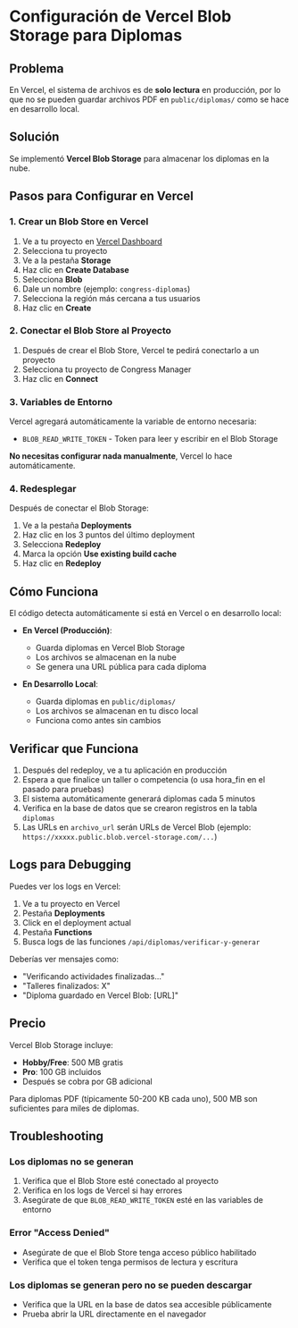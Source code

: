 # Configuración de Vercel Blob Storage para Diplomas

## Problema
En Vercel, el sistema de archivos es de **solo lectura** en producción, por lo que no se pueden guardar archivos PDF en `public/diplomas/` como se hace en desarrollo local.

## Solución
Se implementó **Vercel Blob Storage** para almacenar los diplomas en la nube.

## Pasos para Configurar en Vercel

### 1. Crear un Blob Store en Vercel

1. Ve a tu proyecto en [Vercel Dashboard](https://vercel.com/dashboard)
2. Selecciona tu proyecto
3. Ve a la pestaña **Storage**
4. Haz clic en **Create Database**
5. Selecciona **Blob**
6. Dale un nombre (ejemplo: `congress-diplomas`)
7. Selecciona la región más cercana a tus usuarios
8. Haz clic en **Create**

### 2. Conectar el Blob Store al Proyecto

1. Después de crear el Blob Store, Vercel te pedirá conectarlo a un proyecto
2. Selecciona tu proyecto de Congress Manager
3. Haz clic en **Connect**

### 3. Variables de Entorno

Vercel agregará automáticamente la variable de entorno necesaria:
- `BLOB_READ_WRITE_TOKEN` - Token para leer y escribir en el Blob Storage

**No necesitas configurar nada manualmente**, Vercel lo hace automáticamente.

### 4. Redesplegar

Después de conectar el Blob Storage:
1. Ve a la pestaña **Deployments**
2. Haz clic en los 3 puntos del último deployment
3. Selecciona **Redeploy**
4. Marca la opción **Use existing build cache**
5. Haz clic en **Redeploy**

## Cómo Funciona

El código detecta automáticamente si está en Vercel o en desarrollo local:

- **En Vercel (Producción)**: 
  - Guarda diplomas en Vercel Blob Storage
  - Los archivos se almacenan en la nube
  - Se genera una URL pública para cada diploma

- **En Desarrollo Local**:
  - Guarda diplomas en `public/diplomas/`
  - Los archivos se almacenan en tu disco local
  - Funciona como antes sin cambios

## Verificar que Funciona

1. Después del redeploy, ve a tu aplicación en producción
2. Espera a que finalice un taller o competencia (o usa hora_fin en el pasado para pruebas)
3. El sistema automáticamente generará diplomas cada 5 minutos
4. Verifica en la base de datos que se crearon registros en la tabla `diplomas`
5. Las URLs en `archivo_url` serán URLs de Vercel Blob (ejemplo: `https://xxxxx.public.blob.vercel-storage.com/...`)

## Logs para Debugging

Puedes ver los logs en Vercel:
1. Ve a tu proyecto en Vercel
2. Pestaña **Deployments**
3. Click en el deployment actual
4. Pestaña **Functions**
5. Busca logs de las funciones `/api/diplomas/verificar-y-generar`

Deberías ver mensajes como:
- "Verificando actividades finalizadas..."
- "Talleres finalizados: X"
- "Diploma guardado en Vercel Blob: [URL]"

## Precio

Vercel Blob Storage incluye:
- **Hobby/Free**: 500 MB gratis
- **Pro**: 100 GB incluidos
- Después se cobra por GB adicional

Para diplomas PDF (típicamente 50-200 KB cada uno), 500 MB son suficientes para miles de diplomas.

## Troubleshooting

### Los diplomas no se generan
1. Verifica que el Blob Store esté conectado al proyecto
2. Verifica en los logs de Vercel si hay errores
3. Asegúrate de que `BLOB_READ_WRITE_TOKEN` esté en las variables de entorno

### Error "Access Denied"
- Asegúrate de que el Blob Store tenga acceso público habilitado
- Verifica que el token tenga permisos de lectura y escritura

### Los diplomas se generan pero no se pueden descargar
- Verifica que la URL en la base de datos sea accesible públicamente
- Prueba abrir la URL directamente en el navegador
